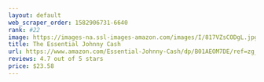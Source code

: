 ```yaml
---
layout: default 
﻿web_scraper_order: 1582906731-6640
rank: #22
image: https://images-na.ssl-images-amazon.com/images/I/817VZsCODgL.jpg
title: The Essential Johnny Cash
url: https://www.amazon.com/Essential-Johnny-Cash/dp/B01AEOM7DE/ref=zg_mw_music_22?_encoding=UTF8&psc=1&refRID=W62ZJ4MEWNEZHB0GJJHX
reviews: 4.7 out of 5 stars
price: $23.58 
---
```

